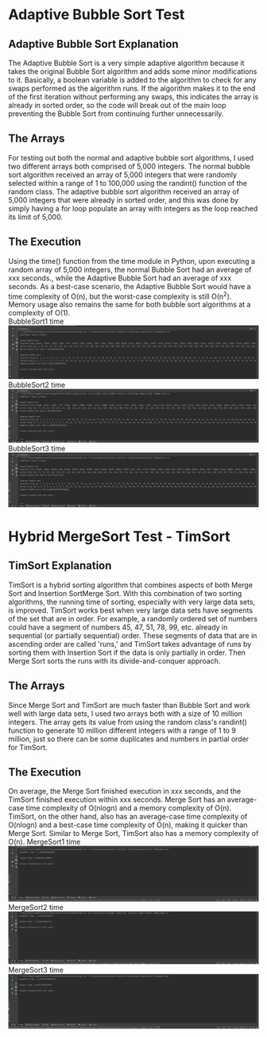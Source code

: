 # Adaptive Bubble Sort Test  
## Adaptive Bubble Sort Explanation  
The Adaptive Bubble Sort is a very simple adaptive algorithm because it takes the original Bubble Sort algorithm and adds some minor modifications to it. Basically, a boolean variable is added to the algorithm to check for any swaps performed as the algorithm runs. If the algorithm makes it to the end of the first iteration without performing any swaps, this indicates the array is already in sorted order, so the code will break out of the main loop preventing the Bubble Sort from continuing further unnecessarily.  
## The Arrays  
For testing out both the normal and adaptive bubble sort algorithms, I used two different arrays both comprised of 5,000 integers. The normal bubble sort algorithm received an array of 5,000 integers that were randomly selected within a range of 1 to 100,000 using the randint() function of the random class. The adaptive bubble sort algorithm received an array of 5,000 integers that were already in sorted order, and this was done by simply having a for loop populate an array with integers as the loop reached its limit of 5,000.  

## The Execution  
Using the time() function from the time module in Python, upon executing a random array of 5,000 integers, the normal Bubble Sort had an average of xxx seconds., while the Adaptive Bubble Sort had an average of xxx seconds. As a best-case scenario, the Adaptive Bubble Sort would have a time complexity of O(n), but the worst-case complexity is still O(n<sup>2</sup>). Memory usage also remains the same for both bubble sort algorithms at a complexity of O(1).  
BubbleSort1 time ![BubbleSort1 time](BubSort1.png)  
BubbleSort2 time ![BubbleSort2 time](BubSort2.png)
BubbleSort3 time ![BubbleSort3 time](BubSort3.png)  

# Hybrid MergeSort Test - TimSort
## TimSort Explanation
TimSort is a hybrid sorting algorithm that combines aspects of both Merge Sort and Insertion SortMerge Sort. With this combination of two sorting algorithms, the running time of sorting, especially with very large data sets, is improved. TimSort works best when very large data sets have segments of the set that are in order. For example, a randomly ordered set of numbers could have a segment of numbers 45, 47, 51, 78, 99, etc. already in sequential (or partially sequential) order. These segments of data that are in ascending order are called 'runs,' and TimSort takes advantage of runs by sorting them with Insertion Sort if the data is only partially in order. Then Merge Sort sorts the runs with its divide-and-conquer approach.
## The Arrays
Since Merge Sort and TimSort are much faster than Bubble Sort and work well with large data sets, I used two arrays both with a size of 10 million integers. The array gets its value from using the random class's randint() function to generate 10 million different integers with a range of 1 to 9 million, just so there can be some duplicates and numbers in partial order for TimSort.
## The Execution
On average, the Merge Sort finished execution in xxx seconds, and the TimSort finished execution within xxx seconds. Merge Sort has an average-case time complexity of O(nlogn) and a memory complexity of O(n). TimSort, on the other hand, also has an average-case time complexity of O(nlogn) and a best-case time complexity of O(n), making it quicker than Merge Sort. Similar to Merge Sort, TimSort also has a memory complexity of O(n).
MergeSort1 time ![MergeSort1 time](MergeSort1.png)
MergeSort2 time ![MergeSort2 time](MergeSort2.png)
MergeSort3 time ![MergeSort3 time](MergeSort3.png)
